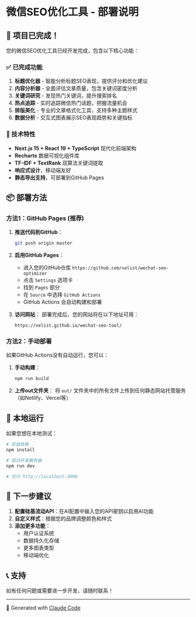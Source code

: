# 微信SEO优化工具 - 部署说明

## 🎉 项目已完成！

您的微信SEO优化工具已经开发完成，包含以下核心功能：

### ✅ 已完成功能
1. **标题优化器** - 智能分析标题SEO表现，提供评分和优化建议
2. **内容分析器** - 全面评估文章质量，包含关键词密度分析  
3. **关键词研究** - 发现热门关键词，提升搜索排名
4. **热点追踪** - 实时追踪微信热门话题，把握流量机会
5. **排版美化** - 专业的文章格式化工具，支持多种主题样式
6. **数据分析** - 交互式图表展示SEO表现趋势和关键指标

### 🚀 技术特性
- **Next.js 15 + React 19 + TypeScript** 现代化前端架构
- **Recharts** 数据可视化组件库  
- **TF-IDF + TextRank** 双算法关键词提取
- **响应式设计**，移动端友好
- **静态导出支持**，可部署到GitHub Pages

## 📦 部署方法

### 方法1：GitHub Pages (推荐)

1. **推送代码到GitHub**：
   ```bash
   git push origin master
   ```
   
2. **启用GitHub Pages**：
   - 进入您的GitHub仓库 `https://github.com/velist/wechat-seo-optimizer`
   - 点击 `Settings` 选项卡
   - 找到 `Pages` 部分  
   - 在 `Source` 中选择 `GitHub Actions`
   - GitHub Actions 会自动构建和部署

3. **访问网站**：
   部署完成后，您的网站将在以下地址可用：
   ```
   https://velist.github.io/wechat-seo-tool/
   ```

### 方法2：手动部署

如果GitHub Actions没有自动运行，您可以：

1. **手动构建**：
   ```bash
   npm run build
   ```

2. **上传out文件夹**：
   将 `out/` 文件夹中的所有文件上传到任何静态网站托管服务（如Netlify、Vercel等）

## 🔧 本地运行

如果您想在本地测试：

```bash
# 安装依赖
npm install

# 启动开发服务器
npm run dev

# 访问 http://localhost:3000
```

## 🎯 下一步建议

1. **配置硅基流动API**：在AI配置中输入您的API密钥以启用AI功能
2. **自定义样式**：根据您的品牌调整颜色和样式
3. **添加更多功能**：
   - 用户认证系统
   - 数据持久化存储
   - 更多图表类型
   - 移动端优化

## 📞 支持

如有任何问题或需要进一步开发，请随时联系！

---
🤖 Generated with [Claude Code](https://claude.ai/code)